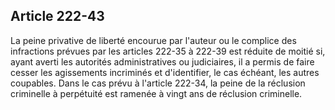 Article 222-43
----
La peine privative de liberté encourue par l'auteur ou le complice des
infractions prévues par les articles 222-35 à 222-39 est réduite de moitié si,
ayant averti les autorités administratives ou judiciaires, il a permis de faire
cesser les agissements incriminés et d'identifier, le cas échéant, les autres
coupables. Dans le cas prévu à l'article 222-34, la peine de la réclusion
criminelle à perpétuité est ramenée à vingt ans de réclusion criminelle.
